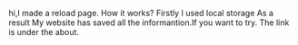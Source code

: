 hi,I made a reload page. How it works? Firstly I used local storage As a result   My website has saved all the informantion.If you want to try. The link is under the about.
